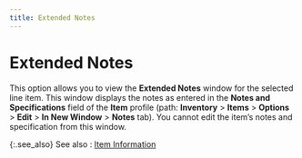 ```yaml
---
title: Extended Notes
---
```


# Extended Notes


This option allows you to view the **Extended Notes** window for the selected line item. This window displays the notes as entered in the **Notes and Specifications** field of the **Item** profile (path: **Inventory** > **Items** > **Options** > **Edit** > **In New Window** > **Notes** tab). You cannot edit the item’s notes and specification from this window.


{:.see_also}
See also
: [Item Information]({{site.ba_baseurl}}/prod-asm/wo-opts/item-info/item_information_work_order_profile_options_assembly_content.html)
